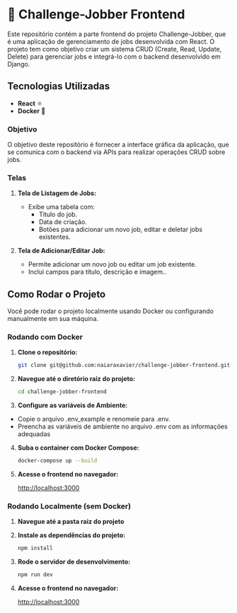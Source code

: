 # 🚀 Challenge-Jobber Frontend

Este repositório contém a parte frontend do projeto Challenge-Jobber, que é uma aplicação de gerenciamento de jobs desenvolvida com React. O projeto tem como objetivo criar um sistema CRUD (Create, Read, Update, Delete) para gerenciar jobs e integrá-lo com o backend desenvolvido em Django.

## Tecnologias Utilizadas

- **React** ⚛️
- **Docker** 🐳


### Objetivo

O objetivo deste repositório é fornecer a interface gráfica da aplicação, que se comunica com o backend via APIs para realizar operações CRUD sobre jobs.

### Telas

1. **Tela de Listagem de Jobs:**

   - Exibe uma tabela com:
     - Título do job.
     - Data de criação.
     - Botões para adicionar um novo job, editar e deletar jobs existentes.

2. **Tela de Adicionar/Editar Job:**
   - Permite adicionar um novo job ou editar um job existente.
   - Inclui campos para título, descrição e imagem..


## Como Rodar o Projeto

Você pode rodar o projeto localmente usando Docker ou configurando manualmente em sua máquina.

### Rodando com Docker

1. **Clone o repositório:**

   ```bash
   git clone git@github.com:naiaraxavier/challenge-jobber-frontend.git
   ```

2. **Navegue até o diretório raiz do projeto:**

   ```bash
   cd challenge-jobber-frontend
   ```


3. **Configure as variáveis de Ambiente:**

- Copie o arquivo .env_example e renomeie para .env.
- Preencha as variáveis de ambiente no arquivo .env com as informações adequadas


4. **Suba o container com Docker Compose:**

   ```bash
   docker-compose up --build
   ```

5. **Acesse o frontend no navegador:**

   [http://localhost:3000](http://localhost:3000)


### Rodando Localmente (sem Docker)


1. **Navegue até a pasta raiz do projeto**


2. **Instale as dependências do projeto:**

   ```bash
   npm install
   ```

3. **Rode o servidor de desenvolvimento:**

   ```bash
   npm run dev
   ```

4. **Acesse o frontend no navegador:**

   [http://localhost:3000](http://localhost:3000)
